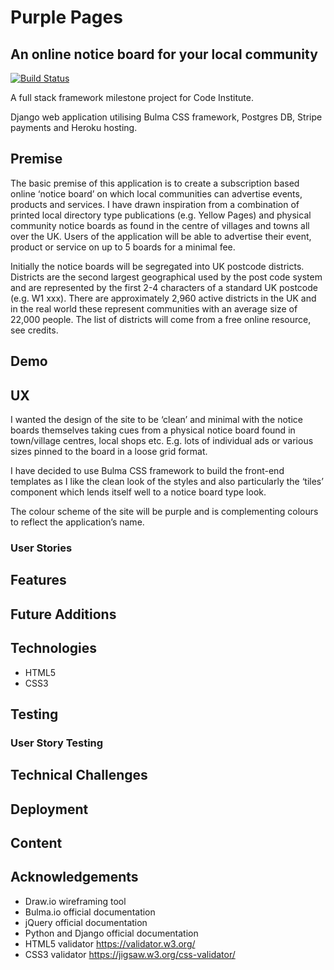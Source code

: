 # Purple Pages

## An online notice board for your local community

[![Build Status](https://travis-ci.org/davebland/purple-pages.svg?branch=master)](https://travis-ci.org/davebland/purple-pages)

A full stack framework milestone project for Code Institute.

Django web application utilising Bulma CSS framework, Postgres DB, Stripe payments and Heroku hosting.

## Premise

The basic premise of this application is to create a subscription based online ‘notice board’ on which local communities can advertise events, products and services. I have drawn inspiration from a combination of printed local directory type publications (e.g. Yellow Pages) and physical community notice boards as found in the centre of villages and towns all over the UK. Users of the application will be able to advertise their event, product or service on up to 5 boards for a minimal fee.

Initially the notice boards will be segregated into UK postcode districts. Districts are the second largest geographical used by the post code system and are represented by the first 2-4 characters of a standard UK postcode (e.g. W1 xxx). There are approximately 2,960 active districts in the UK and in the real world these represent communities with an average size of 22,000 people. The list of districts will come from a free online resource, see credits.

## Demo

## UX

I wanted the design of the site to be ‘clean’ and minimal with the notice boards themselves taking cues from a physical notice board found in town/village centres, local shops etc. E.g. lots of individual ads or various sizes pinned to the board in a loose grid format.

I have decided to use Bulma CSS framework to build the front-end templates as I like the clean look of the styles and also particularly the ‘tiles’ component which lends itself well to a notice board type look.

The colour scheme of the site will be purple and is complementing colours to reflect the application’s name.

### User Stories

## Features

## Future Additions

## Technologies
- HTML5
- CSS3

## Testing

### User Story Testing

## Technical Challenges

## Deployment

## Content

## Acknowledgements
- Draw.io wireframing tool
- Bulma.io official documentation
- jQuery official documentation
- Python and Django official documentation
- HTML5 validator https://validator.w3.org/
- CSS3 validator https://jigsaw.w3.org/css-validator/